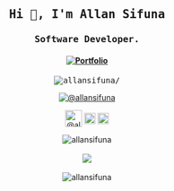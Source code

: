 <h2 align="center" class="text-purple"><samp><strong>Hi 👋, I'm Allan Sifuna</strong></samp></h2>
<h3 align="center"><samp><strong>Software Developer.</strong></samp></h3>
<h4 align="center">
 <a href=https://allansifuna.ml/ target="_blank"><img align="center" src=https://img.shields.io/badge/Portfolio-Website-orange?style=for-the-badge alt="Portfolio" />  </a>

</h4>
<p align="center"><samp> <img src=https://komarev.com/ghpvc/?username=allansifuna alt=allansifuna/></samp> </p>
<p align="center">
 <a href=https://allansifuna.ml/ target="_blank"><img align="center" src=https://img.shields.io/badge/Ask%20me-anything-1abc9c.svg alt="@allansifuna" /></a>
<p>

<p align="center">
<a href=https://dev.to/allanns target="_blank"><img align="center" src=https://cdn.jsdelivr.net/npm/simple-icons@3.0.1/icons/dev-dot-to.svg alt="@allanns" height="30" width="30" color="white" /></a>
<a href=https://twitter.com/@sifuna324 target="_blank"><img align="center" src=https://cdn.jsdelivr.net/npm/simple-icons@3.0.1/icons/twitter.svg alt="@sifuna324" height="20" width="20" /></a>
<a href=https://www.linkedin.com/in/allan-sifuna-623955159 target="_blank"><img align="center" src=https://cdn.jsdelivr.net/npm/simple-icons@3.0.1/icons/linkedin.svg alt="allan-sifuna-623955159" height="20" width="20" /></a>
</p>

<div align="center">
 <img src=https://github-readme-stats.vercel.app/api?username=allansifuna&show_icons=true&count_private=true&icon_color=f86b11&theme=radical alt=allansifuna />
</div>
<br>
<div align="center">
 <img src=https://github-readme-stats.vercel.app/api/top-langs/?username=allansifuna&layout=compact&icon_color=f86b11&theme=radical />
</div>
<br>
<div align="center">
 <img src=https://github-readme-stats.vercel.app/api/wakatime?username=AllanNS&show_icons=true&count_private=true&icon_color=f86b11&theme=radical alt=allansifuna />
</div>



